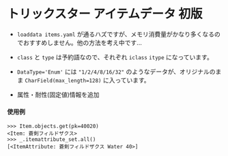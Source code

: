 # トリックスター アイテムデータ 初版

- `loaddata items.yaml` が通るハズですが、メモリ消費量がかなり多くなるのでおすすめしません。他の方法を考え中です…
- `class` と `type` は予約語なので、それぞれ `iclass` `itype` になっています。
- `DataType='Enum'` には `"1/2/4/8/16/32"` のようなデータが、オリジナルのまま `CharField(max_length=128)` に入っています。
 
- 属性・耐性(固定値)情報を追加

#### 使用例

```
>>> Item.objects.get(pk=40020)
<Item: 蒼剣フィルドザクス>
>>> _.itemattribute_set.all()
[<ItemAttribute: 蒼剣フィルドザクス Water 40>]

```

